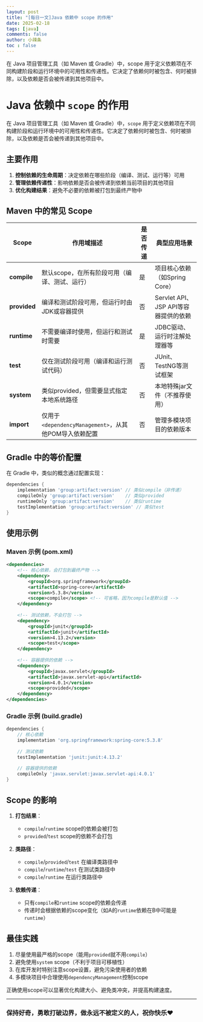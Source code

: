 ```yaml
---
layout: post
title: "[每日一文]Java 依赖中 scope 的作用"
date: 2025-02-18
tags: [java]
comments: false
author: 小辣条
toc : false
---
```

在 Java 项目管理工具（如 Maven 或 Gradle）中，scope 用于定义依赖项在不同构建阶段和运行环境中的可用性和传递性。它决定了依赖何时被包含、何时被排除，以及依赖是否会被传递到其他项目中。
<!-- more -->

# Java 依赖中 `scope` 的作用

在 Java 项目管理工具（如 Maven 或 Gradle）中，`scope` 用于定义依赖项在不同构建阶段和运行环境中的可用性和传递性。它决定了依赖何时被包含、何时被排除，以及依赖是否会被传递到其他项目中。

## 主要作用

1. **控制依赖的生命周期**：决定依赖在哪些阶段（编译、测试、运行等）可用
2. **管理依赖传递性**：影响依赖是否会被传递到依赖当前项目的其他项目
3. **优化构建结果**：避免不必要的依赖被打包到最终产物中

## Maven 中的常见 Scope

| Scope        | 作用域描述                                                                 | 是否传递 | 典型应用场景                          |
|--------------|--------------------------------------------------------------------------|----------|---------------------------------------|
| **compile**  | 默认scope，在所有阶段可用（编译、测试、运行）                                  | 是       | 项目核心依赖（如Spring Core）             |
| **provided** | 编译和测试阶段可用，但运行时由JDK或容器提供                                    | 否       | Servlet API、JSP API等容器提供的依赖      |
| **runtime**  | 不需要编译时使用，但运行和测试时需要                                           | 是       | JDBC驱动、运行时注解处理器等              |
| **test**     | 仅在测试阶段可用（编译和运行测试代码）                                         | 否       | JUnit、TestNG等测试框架                  |
| **system**   | 类似provided，但需要显式指定本地系统路径                                       | 否       | 本地特殊jar文件（不推荐使用）              |
| **import**   | 仅用于`<dependencyManagement>`，从其他POM导入依赖配置                          | 否       | 管理多模块项目的依赖版本                   |

## Gradle 中的等价配置

在 Gradle 中，类似的概念通过配置实现：

```groovy
dependencies {
    implementation 'group:artifact:version' // 类似compile（非传递）
    compileOnly 'group:artifact:version'    // 类似provided
    runtimeOnly 'group:artifact:version'    // 类似runtime
    testImplementation 'group:artifact:version' // 类似test
}
```

## 使用示例

### Maven 示例 (pom.xml)

```xml
<dependencies>
    <!-- 核心依赖，会打包到最终产物 -->
    <dependency>
        <groupId>org.springframework</groupId>
        <artifactId>spring-core</artifactId>
        <version>5.3.8</version>
        <scope>compile</scope> <!-- 可省略，因为compile是默认值 -->
    </dependency>
    
    <!-- 测试依赖，不会打包 -->
    <dependency>
        <groupId>junit</groupId>
        <artifactId>junit</artifactId>
        <version>4.13.2</version>
        <scope>test</scope>
    </dependency>
    
    <!-- 容器提供的依赖 -->
    <dependency>
        <groupId>javax.servlet</groupId>
        <artifactId>javax.servlet-api</artifactId>
        <version>4.0.1</version>
        <scope>provided</scope>
    </dependency>
</dependencies>
```

### Gradle 示例 (build.gradle)

```groovy
dependencies {
    // 核心依赖
    implementation 'org.springframework:spring-core:5.3.8'
    
    // 测试依赖
    testImplementation 'junit:junit:4.13.2'
    
    // 容器提供的依赖
    compileOnly 'javax.servlet:javax.servlet-api:4.0.1'
}
```

## Scope 的影响

1. **打包结果**：
   - `compile`/`runtime` scope的依赖会被打包
   - `provided`/`test` scope的依赖不会打包

2. **类路径**：
   - `compile`/`provided`/`test` 在编译类路径中
   - `compile`/`runtime`/`test` 在测试类路径中
   - `compile`/`runtime` 在运行类路径中

3. **依赖传递**：
   - 只有`compile`和`runtime` scope的依赖会传递
   - 传递时会根据依赖的scope变化（如A的`runtime`依赖在B中可能是`runtime`）

## 最佳实践

1. 尽量使用最严格的scope（能用`provided`就不用`compile`）
2. 避免使用`system` scope（不利于项目可移植性）
3. 在库开发时特别注意scope设置，避免污染使用者的依赖
4. 多模块项目中合理使用`dependencyManagement`控制scope

正确使用scope可以显著优化构建大小、避免类冲突，并提高构建速度。


---
### 保持好奇，勇敢打破边界，做永远不被定义的人，祝你快乐❤️
